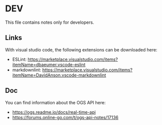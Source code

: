 # DEV

This file contains notes only for developers.

## Links

With visual studio code, the following extensions can be downloaded here:

- ESLint: <https://marketplace.visualstudio.com/items?itemName=dbaeumer.vscode-eslint>
- markdownlint: <https://marketplace.visualstudio.com/items?itemName=DavidAnson.vscode-markdownlint>

## Doc

You can find information about the OGS API here:

- <https://ogs.readme.io/docs/real-time-api>
- <https://forums.online-go.com/t/ogs-api-notes/17136>
